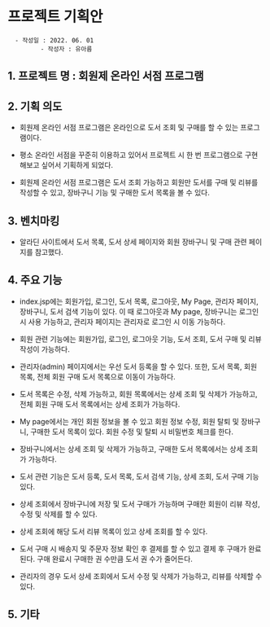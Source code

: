 # 프로젝트 기획안

      - 작성일 : 2022. 06. 01
             - 작성자 : 유아름

## 1. 프로젝트 명 : 회원제 온라인 서점 프로그램 
## 2. 기획 의도 

- 회원제 온라인 서점 프로그램은 온라인으로 도서 조회 및 구매를 할 수 있는 프로그램이다.

- 평소 온라인 서점을 꾸준히 이용하고 있어서 프로젝트 시 한 번 프로그램으로 구현해보고 싶어서 기획하게 되었다.
 
- 회원제 온라인 서점 프로그램은 도서 조회 가능하고 회원만 도서를 구매 및 리뷰를 작성할 수 있고, 장바구니 기능 및 구매한 도서 목록을 볼 수 있다.

## 3. 벤치마킹 

- 알라딘 사이트에서 도서 목록, 도서 상세 페이지와 회원 장바구니 및 구매 관련 페이지를 참고했다. 

## 4. 주요 기능 

- index.jsp에는 회원가입, 로그인, 도서 목록, 로그아웃, My Page, 관리자 페이지, 장바구니, 도서 검색 기능이 있다. 이 때 로그아웃과 My page, 장바구니는 로그인 시 사용 가능하고, 관리자 페이지는 관리자로 로그인 시 이동 가능하다.

- 회원 관련 기능에는 회원가입, 로그인, 로그아웃 기능, 도서 조회, 도서 구매 및 리뷰 작성이 가능하다.

- 관리자(admin) 페이지에서는 우선 도서 등록을 할 수 있다. 또한, 도서 목록, 회원 목록, 전체 회원 구매 도서 목록으로 이동이 가능하다.

- 도서 목록은 수정, 삭제 가능하고, 회원 목록에서는 상세 조회 및 삭제가 가능하고, 전체 회원 구매 도서 목록에서는 상세 조회가 가능하다.

- My page에서는 개인 회원 정보을 볼 수 있고 회원 정보 수정, 회원 탈퇴 및 장바구니, 구매한 도서 목록이 있다. 회원 수정 및 탈퇴 시 비밀번호 체크를 한다. 

- 장바구니에서는 상세 조회 및 삭제가 가능하고, 구매한 도서 목록에서는 상세 조회가 가능하다.
 
- 도서 관련 기능은 도서 등록, 도서 목록, 도서 검색 기능, 상세 조회, 도서 구매 기능 있다.

- 상세 조회에서 장바구니에 저장 및 도서 구매가 가능하며 구매한 회원이 리뷰 작성, 수정 및 삭제를 할 수 있다.

- 상세 조회에 해당 도서 리뷰 목록이 있고 상세 조회를 할 수 있다.

- 도서 구매 시 배송지 및 주문자 정보 확인 후 결제를 할 수 있고 결제 후 구매가 완료된다. 구매 완료시 구매한 권 수만큼 도서 권 수가 줄어든다.

- 관리자의 경우 도서 상세 조회에서 도서 수정 및 삭제가 가능하고, 리뷰를 삭제할 수 있다.

## 5. 기타 
